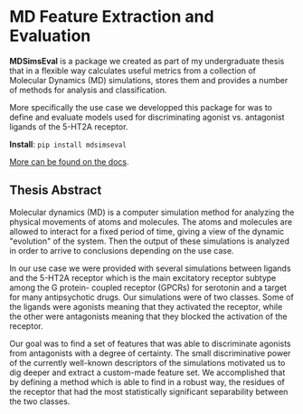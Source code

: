 # MD Feature Extraction and Evaluation

**MDSimsEval** is a package we created as part of my undergraduate thesis that in a flexible way calculates useful
metrics from a collection of Molecular Dynamics (MD) simulations, stores them and provides a number of methods for
analysis and classification.  
  
More specifically the use case we developped this package for was to define and evaluate models used 
for discriminating agonist vs. antagonist ligands of the 5-HT2A receptor.

**Install**: `pip install mdsimseval`  
  
[More can be found on the docs](https://mikexydas.github.io/MDSimsEval/).

## Thesis Abstract

Molecular dynamics (MD) is a computer simulation method for analyzing the physical
movements of atoms and molecules. The atoms and molecules are allowed to interact
for a fixed period of time, giving a view of the dynamic &quot;evolution&quot; of the system. Then
the output of these simulations is analyzed in order to arrive to conclusions depending
on the use case.

In our use case we were provided with several simulations between ligands and the 5-HT2A 
receptor which is the main excitatory receptor subtype among the G protein-
coupled receptor (GPCRs) for serotonin and a target for many antipsychotic drugs. Our
simulations were of two classes. Some of the ligands were agonists meaning that they
activated the receptor, while the other were antagonists meaning that they blocked the
activation of the receptor.

Our goal was to find a set of features that was able to discriminate agonists from
antagonists with a degree of certainty. The small discriminative power of the currently
well-known descriptors of the simulations motivated us to dig deeper and extract a
custom-made feature set. We accomplished that by defining a method which is able to
find in a robust way, the residues of the receptor that had the most statistically
significant separability between the two classes.
